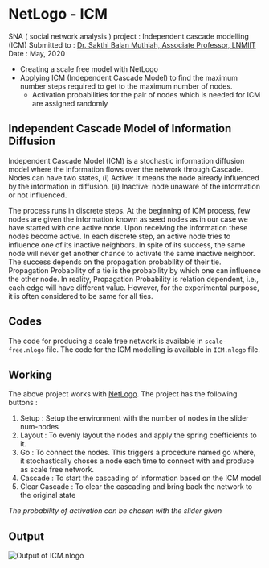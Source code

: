 # NetLogo - ICM

SNA ( social network analysis ) project : Independent cascade modelling (ICM)
Submitted to : [Dr. Sakthi Balan Muthiah, Associate Professor, LNMIIT](https://www.lnmiit.ac.in/Department/CSE/Department_FacultyProfile.aspx?nDeptID=212)
Date : May, 2020

 - Creating a scale free model with NetLogo
 - Applying ICM (Independent Cascade Model) to find the maximum number steps required to get to the maximum number of nodes.
	 - Activation probabilities for the pair of nodes which is needed for ICM are assigned randomly

## Independent Cascade Model of Information Diffusion

Independent Cascade Model (ICM) is a stochastic information diffusion model where the information flows over the network through Cascade. Nodes can have two states, (i) Active: It means the node already influenced by the information in diffusion. (ii) Inactive: node unaware of the information or not influenced.

The process runs in discrete steps. At the beginning of ICM process, few nodes are given the information known as seed nodes as in our case we have started with one active node. Upon receiving the information these nodes become active. In each discrete step, an active node tries to influence one of its inactive neighbors. In spite of its success, the same node will never get another chance to activate the same inactive neighbor. The success depends on the propagation probability of their tie. Propagation Probability of a tie is the probability by which one can influence the other node. In reality, Propagation Probability is relation dependent, i.e., each edge will have different value. However, for the experimental purpose, it is often considered to be same for all ties.

## Codes
The code for producing a scale free network is available in `scale-free.nlogo` file. The code for the ICM modelling is available in `ICM.nlogo` file.

## Working
The above project works with [NetLogo](https://netlogoweb.org/). 
The project has the following buttons :
1. Setup : Setup the environment with the number of nodes in the slider num-nodes
2. Layout : To evenly layout the nodes and apply the spring coefficients to it.
3. Go : To connect the nodes. This triggers a procedure named go where, it stochastically choses a node each time to connect with and produce as scale free network.
4. Cascade : To start the cascading of information based on the ICM model
5. Clear Cascade : To clear the cascading and bring back the network to the original state

*The probability of activation can be chosen with the slider given*

## Output
![Output of ICM.nlogo](https://i.ibb.co/V2V92GH/Screenshot-from-2020-05-07-15-39-45.png)
